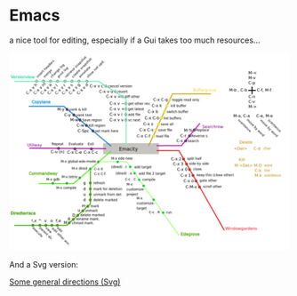 
# Emacs

a nice tool for editing, especially if a Gui takes too much resources...

![Some general directions (Png preview)](/images/EmacsPreview.png)

And a Svg version:

[Some general directions (Svg)](/images/Emacs.svg)
